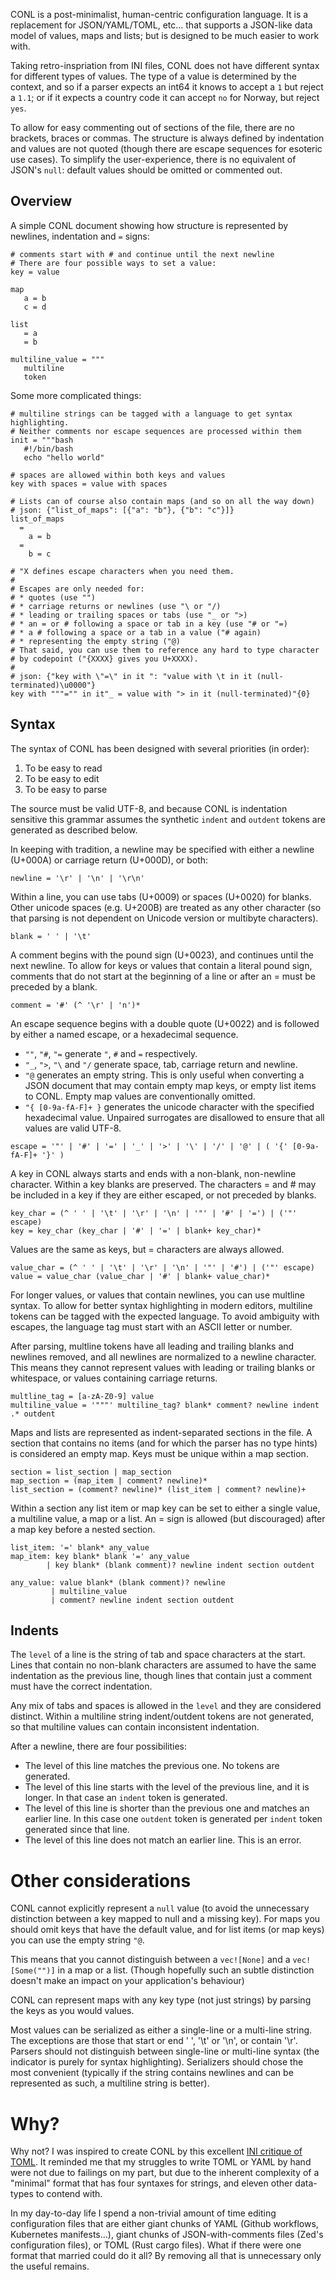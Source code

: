 CONL is a post-minimalist, human-centric configuration language. It is a replacement for JSON/YAML/TOML, etc... that supports a JSON-like data model of values, maps and lists; but is designed to be much easier to work with.

Taking retro-inspriation from INI files, CONL does not have different syntax for different types of values. The type of a value is determined by the context, and so if a parser expects an int64 it knows to accept a `1` but reject a `1.1`; or if it expects a country code it can accept `no` for Norway, but reject `yes`.

To allow for easy commenting out of sections of the file, there are no brackets, braces or commas. The structure is always defined by indentation and values are not quoted (though there are escape sequences for esoteric use cases). To simplify the user-experience, there is no equivalent of JSON's `null`: default values should be omitted or commented out.

## Overview

A simple CONL document showing how structure is represented by newlines, indentation and `=` signs:

```
# comments start with # and continue until the next newline
# There are four possible ways to set a value:
key = value

map
   a = b
   c = d

list
   = a
   = b

multiline_value = """
   multiline
   token
```

Some more complicated things:

```
# multiline strings can be tagged with a language to get syntax highlighting.
# Neither comments nor escape sequences are processed within them
init = """bash
   #!/bin/bash
   echo "hello world"

# spaces are allowed within both keys and values
key with spaces = value with spaces

# Lists can of course also contain maps (and so on all the way down)
# json: {"list_of_maps": [{"a": "b"}, {"b": "c"}]}
list_of_maps
  =
    a = b
  =
    b = c

# "X defines escape characters when you need them.
#
# Escapes are only needed for:
# * quotes (use "")
# * carriage returns or newlines (use "\ or "/)
# * leading or trailing spaces or tabs (use "_ or ">)
# * an = or # following a space or tab in a key (use "# or "=)
# * a # following a space or a tab in a value ("# again)
# * representing the empty string ("@)
# That said, you can use them to reference any hard to type character
# by codepoint ("{XXXX} gives you U+XXXX).
#
# json: {"key with \"=\" in it ": "value with \t in it (null-terminated)\u0000"}
key with """="" in it"_ = value with "> in it (null-terminated)"{0}
```

## Syntax

The syntax of CONL has been designed with several priorities (in order):

1. To be easy to read
2. To be easy to edit
3. To be easy to parse

The source must be valid UTF-8, and because CONL is indentation sensitive this grammar assumes the synthetic `indent` and `outdent` tokens are generated as described below.

In keeping with tradition, a newline may be specified with either a newline (U+000A) or carriage return (U+000D), or both:
```
newline = '\r' | '\n' | '\r\n'
```

Within a line, you can use tabs (U+0009) or spaces (U+0020) for blanks. Other unicode spaces (e.g. U+200B) are treated as any other character (so that parsing is not dependent on Unicode version or multibyte characters).
```
blank = ' ' | '\t'
```

A comment begins with the pound sign (U+0023), and continues until the next newline.
To allow for keys or values that contain a literal pound sign, comments that do not start
at the beginning of a line or after an = must be preceded by a blank.
```
comment = '#' (^ '\r' | 'n')*
```

An escape sequence begins with a double quote (U+0022) and is followed by either a named
escape, or a hexadecimal sequence.
* `""`, `"#`, `"=` generate `"`, `#` and `=` respectively.
* `"_`, `">`, `"\` and `"/` generate space, tab, carriage return and newline.
* `"@` generates an empty string. This is only useful when converting a JSON document that may contain empty map keys, or empty list items to CONL. Empty map values are conventionally omitted.
* `"{ [0-9a-fA-F]+ }` generates the unicode character with the specified hexadecimal value. Unpaired surrogates are disallowed to ensure that all values are valid UTF-8.
```
escape = '"' | '#' | '=' | '_' | '>' | '\' | '/' | '@' | ( '{' [0-9a-fA-F]+ '}' )
```

A key in CONL always starts and ends with a non-blank, non-newline character. Within a key blanks are preserved. The characters = and # may be included in a key if they are either escaped, or not preceded by blanks.

```
key_char = (^ ' ' | '\t' | '\r' | '\n' | '"' | '#' | '=') | ('"' escape)
key = key_char (key_char | '#' | '=' | blank+ key_char)*
```

Values are the same as keys, but = characters are always allowed.

```
value_char = (^ ' ' | '\t' | '\r' | '\n' | '"' | '#') | ('"' escape)
value = value_char (value_char | '#' | blank+ value_char)*
```

For longer values, or values that contain newlines, you can use multline syntax. To allow for better syntax highlighting in modern editors, multiline tokens can be tagged with the expected language. To avoid ambiguity with escapes, the language tag must start with an ASCII letter or number.

After parsing, multline tokens have all leading and trailing blanks and newlines removed, and all newlines are normalized to a newline character. This means they cannot represent values with leading or trailing blanks or whitespace, or values containing carriage returns.

```
multline_tag = [a-zA-Z0-9] value
multiline_value = '"""' multiline_tag? blank* comment? newline indent .* outdent
```

Maps and lists are represented as indent-separated sections in the file. A section that contains no items (and for which the parser has no type hints) is considered an empty map. Keys must be unique within a map section.
```
section = list_section | map_section
map_section = (map_item | comment? newline)*
list_section = (comment? newline)* (list_item | comment? newline)+
```

Within a section any list item or map key can be set to either a single value, a multiline value, a map or a list. An = sign is allowed (but discouraged) after a map key before a nested section.

```
list_item: '=' blank* any_value
map_item: key blank* blank '=' any_value
        | key blank* (blank comment)? newline indent section outdent

any_value: value blank* (blank comment)? newline
         | multiline_value
         | comment? newline indent section outdent
```

## Indents

The `level` of a line is the string of tab and space characters at the start. Lines that contain no non-blank characters are assumed to have the same indentation as the previous line, though lines that contain just a comment must have the correct indentation.

Any mix of tabs and spaces is allowed in the `level` and they are considered distinct. Within a multiline string indent/outdent tokens are not generated, so that multiline values can contain inconsistent indentation.

After a newline, there are four possibilities:
* The level of this line matches the previous one. No tokens are generated.
* The level of this line starts with the level of the previous line, and it is longer. In that case an `indent` token is generated.
* The level of this line is shorter than the previous one and matches an earlier line. In this case one `outdent` token is generated per `indent` token generated since that line.
* The level of this line does not match an earlier line. This is an error.

# Other considerations

CONL cannot explicitly represent a `null` value (to avoid the unnecessary distinction between a key mapped to null and a missing key). For maps you should omit keys that have the default value, and for list items (or map keys) you can use the empty string `"@`.

This means that you cannot distinguish between a `vec![None]` and a `vec![Some("")]` in a map or a list. (Though hopefully such an subtle distinction doesn't make an impact on your application's behaviour)

CONL can represent maps with any key type (not just strings) by parsing the keys as you would values.

Most values can be serialized as either a single-line or a multi-line string. The exceptions are those that start or end ' ', '\t' or '\n', or contain '\r'. Parsers should not distinguish between single-line or multi-line syntax (the indicator is purely for syntax highlighting). Serializers should chose the most convenient (typically if the string contains newlines and can be represented as such, a multiline string is better).

# Why?

Why not? I was inspired to create CONL by this excellent [INI critique of
TOML](https://github.com/madmurphy/libconfini/wiki/An-INI-critique-of-TOML). It
reminded me that my struggles to write TOML or YAML by hand were not due to
failings on my part, but due to the inherent complexity of a "minimal" format
that has four syntaxes for strings, and eleven other data-types to contend with.

In my day-to-day life I spend a non-trivial amount of time editing configuration
files that are either giant chunks of YAML (Github workflows, Kubernetes
manifests...), giant chunks of JSON-with-comments files (Zed's configuration
files), or TOML (Rust cargo files). What if there were one format that married
could do it all? By removing all that is unnecessary only the useful remains.
